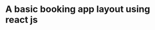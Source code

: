 # A basic booking app layout using react js
<p align="center"> 
    <img scr="https://github.com/nmtun/booking_app_frontend/assets/163404922/5e71cbe7-6f74-4911-8336-d1ee08ead7fb">
</p>
    
